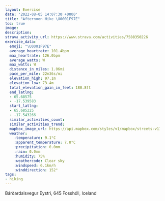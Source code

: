 ```yaml
---
layout: Exercise
date: '2022-08-05 14:07:30 +0000'
title: "Afternoon Hike \U0001F97E"
toc: true
image:
description:
strava_activity_url: https://www.strava.com/activities/7588350226
exercise_data:
  emoji: "\U0001F97E"
  average_heartrate: 101.4bpm
  max_heartrate: 126.0bpm
  average_watts: W
  max_watts: W
  distance_in_miles: 1.06mi
  pace_per_mile: 22m36s/mi
  elevation_high: 97.1m
  elevation_low: 73.4m
  total_elevation_gain_in_feet: 180.8ft
  end_latlng:
  - 65.68575
  - -17.539583
  start_latlng:
  - 65.685225
  - -17.543266
  similar_activities_count:
  similar_activities_trend:
  mapbox_image_url: https://api.mapbox.com/styles/v1/mapbox/streets-v11/static/path-5+787af2-1.0(sc%7CoKllajBN%5D%3Fe%40DUFW%3Fk%40Wc%40WBEA%3FM%40CSSGc%40S_%40EQBESv%40OJKCUNOEIFKSGc%40BUTe%40P_A%5EeALk%40d%40iA%5Cc%40%5C%40%5CCXNFPH%7C%40LlABD%3FZKrAAl%40EB%3FRFO%40t%40%3FABFH%40%40LHHHbAABKMCLJANKNNLGJ%3FJj%40%40~%40BHDd%40Hd%40%5CdA%40dAJdAHf%40N~A%3FNCVINE%5E%40~%40H%60AALGHACTDb%40dBV%60%40Pv%40J%5ECODBCj%40%40I%40fAKMB%40Jp%40HBAZ%40In%40vA%40E%3Fh%40UaAEAU%7B%40GEGOJl%40QkCBe%40GSIOQ%7D%40U%5Be%40sBI%7B%40EqA%40GT%7D%40A_%40g%40yDEeAGa%40Y_AO%7D%40%3FiA%5D_Bi%40oAUeAAWHo%40%3FQGOAa%40QqBCOIIKCEEA%40KGQ%40SG_%40%40KGG%3FEIAa%40GSGJECCE),pin-s-s+e5b22e(-17.54327,65.68522),pin-s-f+89ae00(-17.539590000000008,65.68574999999997)/auto/800x800?access_token=pk.eyJ1Ijoiam9zaGJlY2ttYW4iLCJhIjoiY205eWR2aDd1MWZ6djJrbXc4a3M0bWZleiJ9.XiG9OWkNcZk2QzjJbxLB4A
  weather:
    :temperature: 9.1°C
    :apparent_temperature: 7.0°C
    :precipitation: 0.0mm
    :rain: 0.0mm
    :humidity: 75%
    :weathercode: Clear sky
    :windspeed: 6.1km/h
    :winddirection: 152°
tags:
- hiking
---
```

Bárðardalsvegur Eystri, 645 Fosshóll, Iceland
